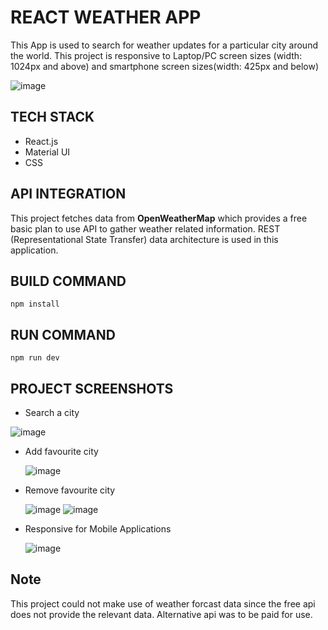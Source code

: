 # REACT WEATHER APP

This App is used to search for weather updates for a particular city around the world. This project is responsive to Laptop/PC screen sizes (width: 1024px and above) and smartphone screen sizes(width: 425px and below)

![image](https://github.com/ritik-codes/reactWeatherApp/assets/104065982/ab9b046c-eafc-4cf3-a61c-e0dcc15b1a5e)

## TECH STACK
- React.js
- Material UI
- CSS

## API INTEGRATION
This project fetches data from **OpenWeatherMap** which provides a free basic plan to use API to gather weather related information. REST (Representational State Transfer) data architecture is used in this application.

## BUILD COMMAND
``` 
npm install
```
## RUN COMMAND
```
npm run dev
```

## PROJECT SCREENSHOTS
- Search a city
  
 ![image](https://github.com/ritik-codes/reactWeatherApp/assets/104065982/58b1d64f-5cf7-48de-b467-456ee4cb1e9f)

  
- Add favourite city
  
  ![image](https://github.com/ritik-codes/reactWeatherApp/assets/104065982/6685a8ac-c926-4587-a67e-f5b3a10c9a52)


- Remove favourite city

  ![image](https://github.com/ritik-codes/reactWeatherApp/assets/104065982/27e7835f-ac7b-4244-9d35-4369f0875504)
  ![image](https://github.com/ritik-codes/reactWeatherApp/assets/104065982/6b7415d2-9575-439d-9b5b-90295e25ce93)

- Responsive for Mobile Applications

  ![image](https://github.com/ritik-codes/reactWeatherApp/assets/104065982/cafdd56a-db6c-4848-850c-df0135b0aea6)


## Note
This project could not make use of weather forcast data since the free api does not provide the relevant data. Alternative api was to be paid for use.
